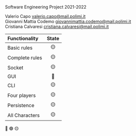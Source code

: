 Software Engineering Project 2021-2022

Valerio Capo valerio.capo@mail.polimi.it\
Giovanni Mattia Codemo giovannimattia.codemo@mail.polimi.it\
Cristiana Calvaresi cristiana.calvaresi@mail.polimi.it

| Functionality    |                       State                        |
|:-----------------|:--------------------------------------------------:|
| Basic rules      | 🟡 |
| Complete rules   | 🟡 |
| Socket           | 🟡 |
| GUI              | 🔴 |
| CLI              | 🟡 |
| Four players     | 🟡 |
| Persistence      | 🟡 |
| All Characters   | 🟡 |

🔴
🟢
🟡
